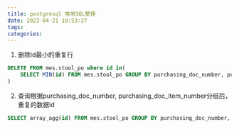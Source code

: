 ```yaml
---
title: postgresql 常用SQL整理
date: 2023-04-21 10:53:27
tags:
categories:
---
```


1.  删除id最小的重复行

```sql
DELETE FROM mes.stool_po where id in(
    SELECT MIN(id) FROM mes.stool_po GROUP BY purchasing_doc_number, purchasing_doc_item_number HAVING COUNT(id) > 1
)
```

2. 查询根据purchasing_doc_number, purchasing_doc_item_number分组后，重复的数据id

```sql
SELECT array_agg(id) FROM mes.stool_po GROUP BY purchasing_doc_number, purchasing_doc_item_number HAVING COUNT(id) > 1;
```



